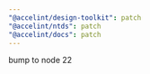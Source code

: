 ```yaml
---
"@accelint/design-toolkit": patch
"@accelint/ntds": patch
"@accelint/docs": patch
---
```


bump to node 22
